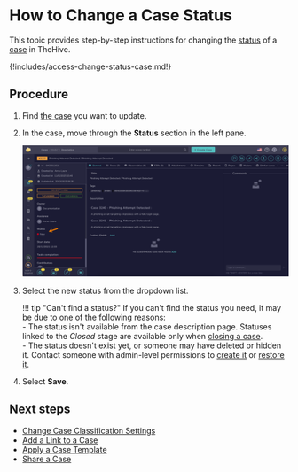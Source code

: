 # How to Change a Case Status

This topic provides step-by-step instructions for changing the [status](../../../administration/status/about-statuses.md) of a [case](about-cases.md) in TheHive.

{!includes/access-change-status-case.md!}

<h2>Procedure</h2>

1. Find [the case](../cases/search-for-cases/find-a-case.md) you want to update.

2. In the case, move through the **Status** section in the left pane.

    ![Status](../../../images/user-guides/analyst-corner/cases/change-status-case.png)

3. Select the new status from the dropdown list.

    !!! tip "Can't find a status?"
        If you can't find the status you need, it may be due to one of the following reasons:  
        - The status isn't available from the case description page. Statuses linked to the *Closed* stage are available only when [closing a case](../cases/close-a-case.md).  
        - The status doesn't exist yet, or someone may have deleted or hidden it. Contact someone with admin-level permissions to [create it](../../../administration/status/create-a-status.md) or [restore it](../../../administration/status/change-visibility-of-a-status.md).

4. Select **Save**.

<h2>Next steps</h2>

* [Change Case Classification Settings](change-case-classification-settings.md)
* [Add a Link to a Case](./case-links/add-a-link-to-a-case.md)
* [Apply a Case Template](apply-a-case-template.md)
* [Share a Case](share-a-case.md)